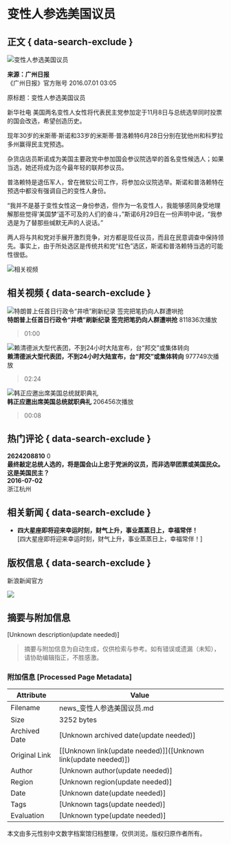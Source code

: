 # 变性人参选美国议员

## 正文 { data-search-exclude }


![变性人参选美国议员](https://n.sinaimg.cn/sinakd10200/360/w180h180/20230526/9235-5b764839635f7db7af4282f685456ea8.jpg)

**来源：广州日报**  
《广州日报》官方账号 2016.07.01 03:05  

原标题：变性人参选美国议员

新华社电 美国两名变性人女性将代表民主党参加定于11月8日与总统选举同时投票的国会改选，希望创造历史。

现年30岁的米斯蒂·斯诺和33岁的米斯蒂·普洛赖特6月28日分别在犹他州和科罗拉多州赢得民主党预选。

杂货店店员斯诺成为美国主要政党中参加国会参议院选举的首名变性候选人；如果当选，她还将成为迄今最年轻的联邦参议员。

普洛赖特是退伍军人，曾在微软公司工作，将参加众议院选举。斯诺和普洛赖特在预选中都没有强调自己的变性人身份。

“我并不是基于变性女性这一身份参选，但作为一名变性人，我能够感同身受地理解那些觉得‘美国梦’遥不可及的人们的奋斗，”斯诺6月29日在一份声明中说，“我参选是为了替那些缄默无声的人说话。”

两人将与共和党对手展开激烈竞争，对方都是现任议员，而且在民意调查中保持领先。事实上，由于所处选区是传统共和党“红色”选区，斯诺和普洛赖特当选的可能性很低。

![相关视频](https://n.sinaimg.cn/default/2fb77759/20151125/320X320.png)

## 相关视频 { data-search-exclude }

![特朗普上任首日行政令“井喷”刷新纪录 签完把笔扔向人群遭哄抢](https://z0.sinaimg.cn/auto/crop?img=https://n.sinaimg.cn/vmsri/orj480/007ZwuKJly1hxsiz11ghnj30zk0k0q4a.jpg&size=370_207&bgf=1&bgc=%23000000)  
**特朗普上任首日行政令“井喷”刷新纪录 签完把笔扔向人群遭哄抢** 811836次播放  
> 01:00  

![赖清德派大型代表团，不到24小时大陆宣布，台“邦交”或集体转向](https://z0.sinaimg.cn/auto/crop?img=https://n.sinaimg.cn/vmsri/orj480/007ZwuKJly1hxs52jlntzj30za0k03z8.jpg&size=370_207&bgf=1&bgc=%23000000)  
**赖清德派大型代表团，不到24小时大陆宣布，台“邦交”或集体转向** 977749次播放  
> 02:24  

![韩正应邀出席美国总统就职典礼](https://z0.sinaimg.cn/auto/crop?img=https://n.sinaimg.cn/sinakd20250121s/400/w1280h720/20250121/8a60-6a98cb568d0dc187a616f483bc0553a4.jpg&size=370_207&bgf=1&bgc=%23000000)  
**韩正应邀出席美国总统就职典礼** 206456次播放  
> 00:08  

## 热门评论 { data-search-exclude }

**2624208810** 0  
**最终敲定总统人选的，将是国会山上忠于党派的议员，而非选举团票或美国民众。这是美国民主？**  
**2016-07-02**  
浙江杭州  

## 相关新闻 { data-search-exclude }

- **四大星座即将迎来幸运时刻，财气上升，事业蒸蒸日上，幸福常伴！**  
[四大星座即将迎来幸运时刻，财气上升，事业蒸蒸日上，幸福常伴！]

## 版权信息 { data-search-exclude }

新浪新闻官方  

![](https://n.sinaimg.cn/default/80905340/20200331/sinalogo.png)
<!-- tcd_original_link https://news.sina.cn/gj/2016-07-01/detail-ifxtscen3063903.d.html?from=wap -->


## 摘要与附加信息

<!-- tcd_abstract -->
[Unknown description(update needed)]
<!-- tcd_abstract_end -->

> 摘要与附加信息为自动生成，仅供检索与参考。如有错误或遗漏（未知），请协助编辑指正，不胜感激。

### 附加信息 [Processed Page Metadata]

| Attribute       | Value                                  |
|-----------------|----------------------------------------|
| Filename        | news_变性人参选美国议员.md                             |
| Size            | 3252 bytes                           |
| Archived Date   | [Unknown archived date(update needed)]                             |
| Original Link   | [[Unknown link(update needed)]]([Unknown link(update needed)])                       |
| Author          | [Unknown author(update needed)]                               |
| Region          | [Unknown region(update needed)]                               |
| Date            | [Unknown date(update needed)]                                 |
| Tags            | [Unknown tags(update needed)]                                 |
| Evaluation            | [Unknown type(update needed)]                                 |
<!-- tcd_table_end -->

本文由多元性别中文数字档案馆归档整理，仅供浏览。版权归原作者所有。
